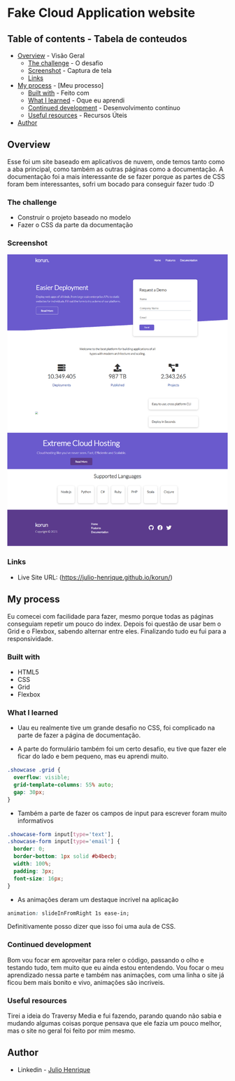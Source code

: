 # Fake Cloud Application website

## Table of contents  -   Tabela de conteudos
- [Overview](#overview)   -   Visão Geral
  - [The challenge](#the-challenge)   -   O desafio
  - [Screenshot](#screenshot)   -   Captura de tela
  - [Links](#links)
- [My process](#my-process)   -   [Meu processo]
  - [Built with](#built-with)  -  Feito com
  - [What I learned](#what-i-learned)   -   Oque eu aprendi
  - [Continued development](#continued-development)   -   Desenvolvimento contínuo
  - [Useful resources](#useful-resources)  -   Recursos Úteis
- [Author](#author)

## Overview
Esse foi um site baseado em aplicativos de nuvem, onde temos tanto como a aba principal, como também as outras páginas como a documentação.
A documentação foi a mais interessante de se fazer porque as partes de CSS foram bem interessantes, sofri um bocado para conseguir fazer tudo :D

### The challenge
- Construir o projeto baseado no modelo
- Fazer o CSS da parte da documentação

### Screenshot
<img src="korun.png" alt="screeshot of the full website" />


### Links
- Live Site URL: (https://julio-henrique.github.io/korun/)

## My process
Eu comecei com facilidade para fazer, mesmo porque todas as páginas conseguiam repetir um pouco do index. 
Depois foi questão de usar bem o Grid e o Flexbox, sabendo alternar entre eles.
Finalizando tudo eu fui para a responsividade.

### Built with
- HTML5 
- CSS
- Grid
- Flexbox


### What I learned
- Uau eu realmente tive um grande desafio no CSS, foi complicado na parte de fazer a página de documentação.

- A parte do formulário também foi um certo desafio, eu tive que fazer ele ficar do lado e bem pequeno, mas eu aprendi muito.
```css
.showcase .grid {
  overflow: visible;
  grid-template-columns: 55% auto;
  gap: 30px;
}
```

- Também a parte de fazer os campos de input para escrever foram muito informativos
```css
.showcase-form input[type='text'],
.showcase-form input[type='email'] {
  border: 0;
  border-bottom: 1px solid #b4becb;
  width: 100%;
  padding: 3px;
  font-size: 16px;
}
```

- As animações deram um destaque incrivel na aplicação
```css
animation: slideInFromRight 1s ease-in;
```

Definitivamente posso dizer que isso foi uma aula de CSS.

### Continued development
Bom vou focar em aproveitar para reler o código, passando o olho e testando tudo, tem muito que eu ainda estou entendendo.
Vou focar o meu aprendizado nessa parte e também nas animações, com uma linha o site já ficou bem mais bonito e vivo, animações são incriveis.

### Useful resources
Tirei a ideia do Traversy Media e fui fazendo, parando quando não sabia e mudando algumas coisas porque pensava que ele fazia um pouco melhor, mas o site no geral foi feito por mim mesmo.

## Author
- Linkedin - [Julio Henrique](https://www.linkedin.com/in/julio-henriqueCS/)
